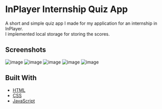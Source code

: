 # InPlayer Internship Quiz App

A short and simple quiz app I made for my application for an internship in InPlayer.</br>
I implemented local storage for storing the scores.

## Screenshots
![image](https://user-images.githubusercontent.com/37442651/78370118-85fac500-75c6-11ea-8bcb-d5c9b0c552ba.png)
![image](https://user-images.githubusercontent.com/37442651/78370182-9a3ec200-75c6-11ea-8744-44d1c1d715e2.png)
![image](https://user-images.githubusercontent.com/37442651/78370067-6fed0480-75c6-11ea-98ac-adf1f756c894.png)
![image](https://user-images.githubusercontent.com/37442651/78370544-120cec80-75c7-11ea-8539-b601cc109271.png)
![image](https://user-images.githubusercontent.com/37442651/78370475-fb669580-75c6-11ea-9e9f-0114b5a54e15.png)

## Built With

* [HTML](https://www.w3schools.com/html/)
* [CSS](https://www.w3schools.com/css/)
* [JavaScript](https://developer.mozilla.org/en-US/docs/Web/JavaScript)

